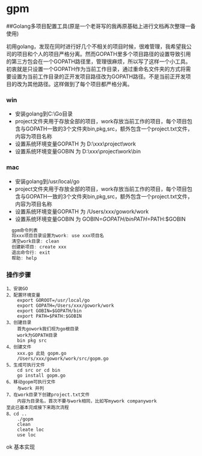 # gpm

##Golang多项目配置工具(原是一个老哥写的我再原基础上进行文档再次整理一备使用)

  初用golang，发现在同时进行好几个不相关的项目时候，很难管理，我希望我公司的项目和个人的项目严格分离。然而GOPATH里多个项目路径的设置导致引用的第三方包会在一个GOPATH路径里，管理很麻烦，所以写了这样一个小工具。初衷就是只设置一个GOPATH作为当前工作目录，通过重命名文件夹的方式将需要设置为当前工作目录的正开发项目路径改为GOPATH路径。不是当前正开发项目的改为其他路径。这样做到了每个项目都严格分离。

### win
* 安装golang到C:\Go目录
* project文件夹用于存放全部的项目，work存放当前工作的项目，每个项目包含与GOPATH一致的3个文件夹bin,pkg,src，额外包含一个project.txt文件，内容为项目名称
* 设置系统环境变量GOPATH 为 D:\xxx\project\work
* 设置系统环境变量GOBIN 为 D:\xxx\project\work\bin
### mac
* 安装golang到/usr/local/go
* project文件夹用于存放全部的项目，work存放当前工作的项目，每个项目包含与GOPATH一致的3个文件夹bin,pkg,src，额外包含一个project.txt文件，内容为项目名称
* 设置系统环境变量GOPATH 为 /Users/xxx/gowork/work
* 设置系统环境变量GOBIN 为 GOBIN=$GOPATH/bin  PATH=$PATH:$GOBIN

```javascript
  gpm命令列表
  将xxx项目目录设置为work: use xxx项目名
  清空work目录: clean
  创建新项目: create xxx
  退出命令行: exit
  帮助: help
```
### 操作步骤
	1、安装GO
	2、配置环境变量
		export GOROOT=/usr/local/go
		export GOPATH=/Users/xxx/gowork/work
		export GOBIN=$GOPATH/bin
		export PATH=$PATH:$GOBIN 
	3、创建目录
		首先gowork我们视为go根目录
		work为GOPATH目录
		bin pkg src
	4、创建文件
		xxx.go 此处 gopm.go
		/Users/xxx/gowork/work/src/gopm.go
	5、生成可执行文件
		cd src or cd bin
		go install gopm.go
	6、移动gopm可执行文件
		与work 并列
	7、在work目录下创建project.txt文件
		内容为目录名，首次不要与work相同，比如写mywork companywork	
	至此已基本完成接下来跑次流程
	8、cd .. 
		./gopm
		clean
		cleate loc
		use loc
ok 基本实现		
